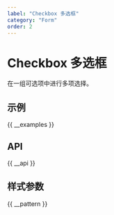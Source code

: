 ```yaml
---
label: "Checkbox 多选框"
category: "Form"
order: 2
---
```


# Checkbox 多选框

在一组可选项中进行多项选择。

## 示例

{{ __examples }}

## API

{{ __api }}

## 样式参数

{{ __pattern }}
